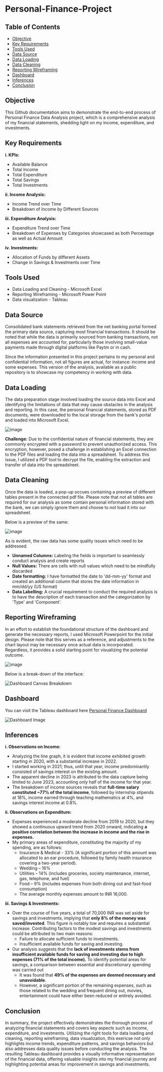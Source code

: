 # Personal-Finance-Project

## Table of Contents
- [Objective](#objective)
- [Key Requirements](#key-requirements)
- [Tools Used](#tools-used)
- [Data Source](#data-source)
- [Data Loading](#data-loading)
- [Data Cleaning](#data-cleaning)
- [Reporting Wireframing](#reporting-wireframing)
- [Dashboard](#dashboard)
- [Inferences](#inferences)
- [Conclusion](#conclusion)

## Objective
This Github documentation aims to demonstrate the end-to-end process of Personal Finance Data Analysis project, which is a comprehensive analysis of my financial statements, shedding light on my income, expenditure, and investments.

## Key Requirements
**i. KPIs:**
   - Available Balance
   - Total Income
   - Total Expenditure
   - Total Savings
   - Total Investments

**ii. Income Analysis:**
   - Income Trend over Time
   - Breakdown of Income by Different Sources

**iii. Expenditure Analysis:**
   - Expenditure Trend over Time
   - Breakdown of Expenses by Categories showcased as both Percentage as well as Actual Amount

**iv. Investments:**
   - Allocation of Funds by different Assets
   - Change in Savings & Investments over Time

## Tools Used
- Data Loading and Cleaning - Microsoft Excel
- Reporting Wireframing - Microsoft Power Point
- Data visualization - Tableau

## Data Source
Consolidated bank statements retrieved from the net banking portal formed the primary data source, capturing most financial transactions. It should be noted that while the data is primarily sourced from banking transactions, not all expenses are accounted for, particularly those involving small-value payments made through digital platforms like Paytm or in cash.

Since the information presented in this project pertains to my personal and confidential information, not all figures are actual, for instance: income and some expenses. This version of the analysis, available as a public repository is to showcase my competency in working with data.

## Data Loading
The data preparation stage involved loading the source data into Excel and identifying the limitations of data that may cause obstacles in the analysis and reporting. 
In this case, the personal financial statements, stored as PDF documents, were downloaded to the local storage from the bank's portal and loaded into Microsoft Excel.

![image](https://github.com/tusharkalal20/Personal-Finance-Project/assets/67863411/12b1fd6b-c157-47ee-85bb-9a516ee595a7)

**Challenge:** Due to the confidential nature of financial statements, they are commonly encrypted with a password to prevent unauthorized access. This encryption, however, posed a challenge in establishing an Excel connection to the PDF files and loading the data into a spreadsheet. To address this issue, I utilized a PDF tool to decrypt the file, enabling the extraction and transfer of data into the spreadsheet.

## Data Cleaning
Once the data is loaded, a pop-up occues containing a preview of different tables present in the connected pdf file. Please note that not all tables are required for our analysis as some contain personal information stored with the bank, we can simply ignore them and choose to not load it into our spreadsheet.

Below is a preview of the same:

![image](https://github.com/tusharkalal20/Personal-Finance-Project/assets/67863411/7bef3b28-7e3e-467c-8c02-4db361e40386)


As is evident, the raw data has some quality issues which need to be addressed.
- **Unnamed Columns:** Labeling the fields is important to seamlessly conduct analysis and create reports 
- **Null Values:** There are cells with null values which need to be mindfully discarded
- **Date formatting:** I have formatted the date to 'dd-mm-yy' format and created an additional column that stores the date information in mm/dd/yy (US format)
- **Data Labelling:** A crucial requirement to conduct the required analysis is to have the description of each transaction and the categorization by 'Type' and 'Component'.

## Reporting Wireframing
In an effort to establish the foundational structure of the dashboard and generate the necessary reports, I used Microsoft Powerpoint for the initial design. Please note that this serves as a reference, and adjustments to the chart layout may be necessary once actual data is incorporated. Regardless, it provides a solid starting point for visualizing the potential outcome.

![image](https://github.com/tusharkalal20/Personal-Finance-Analysis/assets/67863411/0136d925-7e47-4045-b2e6-19c466be02fe)

Below is a break-down of the interface:

![Dashboard Canvas Breakdown](https://github.com/tusharkalal20/Personal-Finance-Analysis/assets/67863411/6c436588-7c9d-492a-952e-26d9ee4a0d73)


## Dashboard
You can visit the Tableau dashboard here [Personal Finance Dashboard](https://public.tableau.com/app/profile/tushar.kalal/viz/PersonalFinanceDashboard2/Dashboard)

![Dashboard Image](https://github.com/tusharkalal20/Personal-Finance-Project/assets/67863411/0a789ea5-4049-4a2e-a19f-61906e32e84a)



## Inferences
**i. Observations on Income:**
- Analyzing the line graph, it is evident that income exhibited growth starting in 2020, with a substantial increase in 2022.
- I started working in 2021; thus, until that year, income predominantly consisted of savings interest on the existing amount.
- The apparent decline in 2023 is attributed to the data capture being limited to June 2023, accounting only half of the income for that year.
- The breakdown of income sources reveals that **full-time salary constituted ~77% of the total income**, followed by internship stipends at 18%, income earned through teaching mathematics at 4%, and savings interest income at 0.8%.


**ii. Observations on Expenditure:**
- Expenses experienced a moderate decline from 2019 to 2020, but they showed a continuous upward trend from 2020 onward, indicating **a positive correlation between the increase in income and the rise in expenses.**
- My primary areas of expenditure, constituting the majority of my spending, are as follows:
   - Insurance & Medical - 33% (A significant portion of this amount was allocated to an ear procedure, followed by family health insurance covering a two-year period).
   - Wedding – 16%
   - Utilities – 14% (includes groceries, society maintenance, internet, gas, telephone, and fuel)
   - Food – 9% (includes expenses from both dining out and fast-food consumption)
   - The average monthly expenses amount to INR 16,000.

**iii. Savings & Investments:**
   - Over the course of five years, a total of 70,000 INR was set aside for savings and investments, implying that **only 8% of the money was saved/invested**. This figure is notably low and requires a substantial increase. Contributing factors to the modest savings and investments could be attributed to two main reasons:
      - Failure to allocate sufficient funds to investments.
      - Insufficient available funds for saving and investing.
   - Our analysis suggests that the **lack of investments stems from insufficient available funds for saving and investing due to high expenses (71% of the total income).** To identify potential areas for savings, a comparison between essential and discretionary spending was carried out 
      - It was found that **49% of the expenses are deemed necessary and unavoidable**.
      - However, a significant portion of the remaining expenses, such as those related to the wedding and frequent dining out, movies, entertainment could have either been reduced or entirely avoided.

## Conclusion
In summary, the project effectively demonstrates the thorough process of analyzing financial statements and covers key aspects such as income, expenditure, and investments. Utilizing the right tools for data loading and cleaning, reporting wireframing, data visualization, this exericse not only highlights income trends, expenditure patterns, and savings behaviors but also addresses data quality issues before conducting the analysis. The resulting Tableau dashboard provides a visually informative representation of the financial data, offering valuable insights into my financial journey and highlighting potential areas for improvement in savings and investments.
